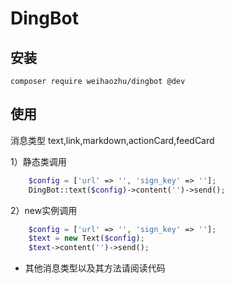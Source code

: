 # DingBot

## 安装

~~~
composer require weihaozhu/dingbot @dev
~~~

## 使用

消息类型 text,link,markdown,actionCard,feedCard  
  
1）静态类调用
```php
    $config = ['url' => '', 'sign_key' => ''];
    DingBot::text($config)->content('')->send();  
```
2）new实例调用
```php
    $config = ['url' => '', 'sign_key' => ''];
    $text = new Text($config);
    $text->content('')->send();
```
* 其他消息类型以及其方法请阅读代码